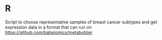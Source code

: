 # R

Script to choose representative samples of breast cancer subtypes and get expression data in a format that can run on https://github.com/babelomics/metabolizer
